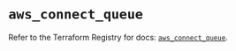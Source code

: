 # `aws_connect_queue`

Refer to the Terraform Registry for docs: [`aws_connect_queue`](https://registry.terraform.io/providers/hashicorp/aws/6.8.0/docs/resources/connect_queue).

